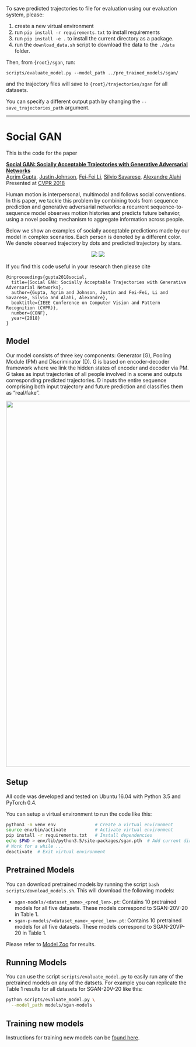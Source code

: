 To save predicted trajectories to file for evaluation using our evaluation system, please:
1. create a new virtual environment
2. run `pip install -r requirements.txt` to install requirements
3. run `pip install -e .` to install the current directory as a package.
4. run the `download_data.sh` script to download the data to the `./data` folder.

Then, from `{root}/sgan`, run:

`scripts/evaluate_model.py --model_path ../pre_trained_models/sgan/`

and the trajectory files will save to `{root}/trajectories/sgan` for all datasets.

You can specify a different output path by changing the `--save_trajectories_path` argument.

____________________________________________________

# Social GAN

This is the code for the paper

**<a href="https://arxiv.org/abs/1803.10892">Social GAN: Socially Acceptable Trajectories with Generative Adversarial Networks</a>**
<br>
<a href="http://web.stanford.edu/~agrim/">Agrim Gupta</a>,
<a href="http://cs.stanford.edu/people/jcjohns/">Justin Johnson</a>,
<a href="http://vision.stanford.edu/feifeili/">Fei-Fei Li</a>,
<a href="http://cvgl.stanford.edu/silvio/">Silvio Savarese</a>,
<a href="http://web.stanford.edu/~alahi/">Alexandre Alahi</a>
<br>
Presented at [CVPR 2018](http://cvpr2018.thecvf.com/)

Human motion is interpersonal, multimodal and follows social conventions. In this paper, we tackle this problem by combining tools from sequence prediction and generative adversarial networks: a recurrent sequence-to-sequence model observes motion histories and predicts future behavior, using a novel pooling mechanism to aggregate information across
people.

Below we show an examples of socially acceptable predictions made by our model in complex scenarios. Each person is denoted by a different color. We denote observed trajectory by dots and predicted trajectory by stars.
<div align='center'>
<img src="images/2.gif"></img>
<img src="images/3.gif"></img>
</div>

If you find this code useful in your research then please cite
```
@inproceedings{gupta2018social,
  title={Social GAN: Socially Acceptable Trajectories with Generative Adversarial Networks},
  author={Gupta, Agrim and Johnson, Justin and Fei-Fei, Li and Savarese, Silvio and Alahi, Alexandre},
  booktitle={IEEE Conference on Computer Vision and Pattern Recognition (CVPR)},
  number={CONF},
  year={2018}
}
```

## Model
Our model consists of three key components: Generator (G), Pooling Module (PM) and Discriminator (D). G is based on encoder-decoder framework where we link the hidden states of encoder and decoder via PM. G takes as input trajectories of all people involved in a scene and outputs corresponding predicted trajectories. D inputs the entire sequence comprising both input trajectory and future prediction and classifies them as “real/fake”.

<div align='center'>
  <img src='images/model.png' width='1000px'>
</div>

## Setup
All code was developed and tested on Ubuntu 16.04 with Python 3.5 and PyTorch 0.4.

You can setup a virtual environment to run the code like this:

```bash
python3 -m venv env               # Create a virtual environment
source env/bin/activate           # Activate virtual environment
pip install -r requirements.txt   # Install dependencies
echo $PWD > env/lib/python3.5/site-packages/sgan.pth  # Add current directory to python path
# Work for a while ...
deactivate  # Exit virtual environment
```

## Pretrained Models
You can download pretrained models by running the script `bash scripts/download_models.sh`. This will download the following models:

- `sgan-models/<dataset_name>_<pred_len>.pt`: Contains 10 pretrained models for all five datasets. These models correspond to SGAN-20V-20 in Table 1.
- `sgan-p-models/<dataset_name>_<pred_len>.pt`: Contains 10 pretrained models for all five datasets. These models correspond to SGAN-20VP-20 in Table 1.

Please refer to [Model Zoo](MODEL_ZOO.md) for results.

## Running Models
You can use the script `scripts/evaluate_model.py` to easily run any of the pretrained models on any of the datsets. For example you can replicate the Table 1 results for all datasets for SGAN-20V-20 like this:

```bash
python scripts/evaluate_model.py \
  --model_path models/sgan-models
```

## Training new models
Instructions for training new models can be [found here](TRAINING.md).
